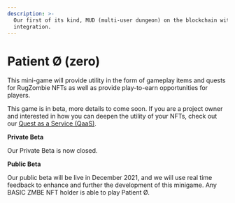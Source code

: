 ```yaml
---
description: >-
  Our first of its kind, MUD (multi-user dungeon) on the blockchain with NFT
  integration.
---
```


# Patient Ø (zero)

This mini-game will provide utility in the form of gameplay items and quests for RugZombie NFTs as well as provide play-to-earn opportunities for players.&#x20;

This game is in beta, more details to come soon. If you are a project owner and interested in how you can deepen the utility of your NFTs, check out our [Quest as a Service (QaaS)](quest-as-a-service-qaas.md).



**Private Beta**

Our Private Beta is now closed.&#x20;

**Public Beta**

Our public beta will be live in December 2021, and we will use real time feedback to enhance and further the development of this minigame. Any BASIC ZMBE NFT holder is able to play Patient Ø.&#x20;

